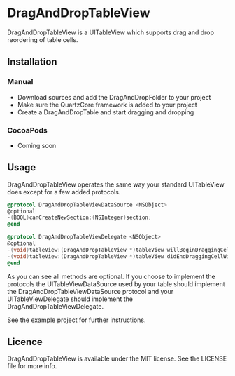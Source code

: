 DragAndDropTableView
=
DragAndDropTableView is a UITableView which supports drag and drop reordering of table cells.

## Installation
### Manual
- Download sources and add the DragAndDropFolder to your project
- Make sure the QuartzCore framework is added to your project
- Create a DragAndDropTable and start dragging and dropping

### CocoaPods
- Coming soon

## Usage
DragAndDropTableView operates the same way your standard UITableView does except for a few added protocols.

``` objective-c
@protocol DragAndDropTableViewDataSource <NSObject>
@optional
-(BOOL)canCreateNewSection:(NSInteger)section;
@end
```
``` objective-c
@protocol DragAndDropTableViewDelegate <NSObject>
@optional
-(void)tableView:(DragAndDropTableView *)tableView willBeginDraggingCellAtIndexPath:(NSIndexPath *)indexPath placeholderImageView:(UIImageView *)placeHolderImageView;
-(void)tableView:(DragAndDropTableView *)tableView didEndDraggingCellWithPlaceHolderView:(UIImageView *)placeholderImageView;
@end
```

As you can see all methods are optional. If you choose to implement the protocols the UITableViewDataSource used by your table should implement the DragAndDropTableViewDataSource protocol and your UITableViewDelegate should implement the DragAndDropTableViewDelegate.

See the example project for further instructions.

## Licence
DragAndDropTableView is available under the MIT license. See the LICENSE file for more info.
